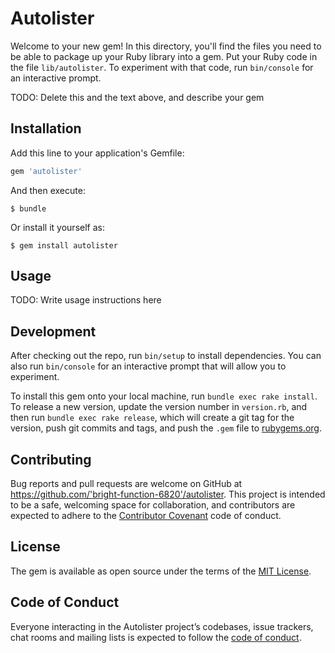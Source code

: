 # Autolister

Welcome to your new gem! In this directory, you'll find the files you need to be able to package up your Ruby library into a gem. Put your Ruby code in the file `lib/autolister`. To experiment with that code, run `bin/console` for an interactive prompt.

TODO: Delete this and the text above, and describe your gem

## Installation

Add this line to your application's Gemfile:

```ruby
gem 'autolister'
```

And then execute:

    $ bundle

Or install it yourself as:

    $ gem install autolister

## Usage

TODO: Write usage instructions here

## Development

After checking out the repo, run `bin/setup` to install dependencies. You can also run `bin/console` for an interactive prompt that will allow you to experiment.

To install this gem onto your local machine, run `bundle exec rake install`. To release a new version, update the version number in `version.rb`, and then run `bundle exec rake release`, which will create a git tag for the version, push git commits and tags, and push the `.gem` file to [rubygems.org](https://rubygems.org).

## Contributing

Bug reports and pull requests are welcome on GitHub at https://github.com/'bright-function-6820'/autolister. This project is intended to be a safe, welcoming space for collaboration, and contributors are expected to adhere to the [Contributor Covenant](http://contributor-covenant.org) code of conduct.

## License

The gem is available as open source under the terms of the [MIT License](https://opensource.org/licenses/MIT).

## Code of Conduct

Everyone interacting in the Autolister project’s codebases, issue trackers, chat rooms and mailing lists is expected to follow the [code of conduct](https://github.com/'bright-function-6820'/autolister/blob/master/CODE_OF_CONDUCT.md).
